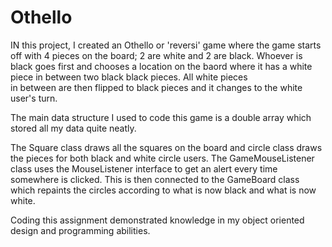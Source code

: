 # Othello

IN this project, I created an Othello or 'reversi' game where the game starts off with 4 pieces on the board; 2 are white and 2 are black. 
Whoever is black goes first and chooses a location on the baord where it has a white piece in between two black black pieces. All white pieces    
in between are then flipped to black pieces and it changes to the white user's turn.

The main data structure I used to code this game is a double array which stored all my data quite neatly.

The Square class draws all the squares on the board and circle class draws the pieces for both black and white circle users. The GameMouseListener 
class uses the MouseListener interface to get an alert every time somewhere is clicked. This is then connected to the GameBoard class which
repaints the circles according to what is now black and what is now white.

Coding this assignment demonstrated knowledge in my object oriented design and programming abilities.
